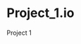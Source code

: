 # Project_1.io
Project 1
<!--
-Navigate to webpage
-page asks to know your location
-map on page shows your current locaiton
-there is a search box to look for your snack
-api looks for all the closest stores with that snack
-plot all stores on map 

-->